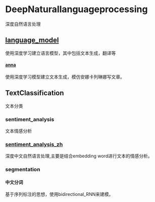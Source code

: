 # DeepNaturallanguageprocessing

深度自然语言处理

## [language_model](https://github.com/STHSF/DeepNaturalLanguageProcessing/tree/master/language_model)
使用深度学习建立语言模型，其中包括文本生成，翻译等
#### [anna](https://github.com/STHSF/DeepNaturalLanguageProcessing/tree/master/language_model/anna)
使用深度学习模型建立文本生成，模仿安娜卡列琳娜写文章。

## TextClassification
文本分类
### sentiment_analysis
文本情感分析
### [sentiment_analysis_zh](https://github.com/STHSF/DeepNaturalLanguageProcessing/tree/master/sentiment_analysis/sentiment_analysis_zh)
深度中文自然语言处理,主要是结合embedding word进行文本的情感分析。

### segmentation
#### 中文分词
基于序列标注的思想，使用bidirectional_RNN来建模。